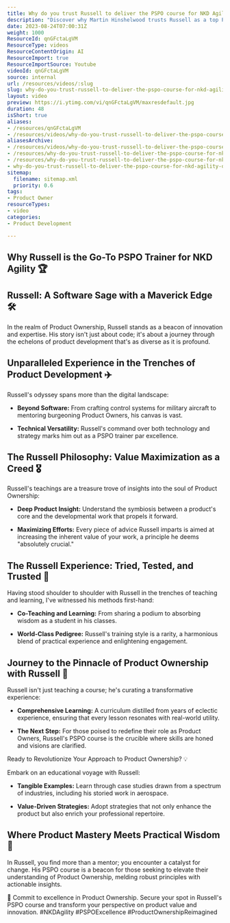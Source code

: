 ```yaml
---
title: Why do you trust Russell to deliver the PSPO course for NKD Agility?
description: "Discover why Martin Hinshelwood trusts Russell as a top Professional Scrum Trainer for NKD Agility's PSPO course. #Agile #Scrum #Training"
date: 2023-08-24T07:00:31Z
weight: 1000
ResourceId: qnGFctaLgVM
ResourceType: videos
ResourceContentOrigin: AI
ResourceImport: true
ResourceImportSource: Youtube
videoId: qnGFctaLgVM
source: internal
url: /resources/videos/:slug
slug: why-do-you-trust-russell-to-deliver-the-pspo-course-for-nkd-agility-qnGFctaLgVM
layout: video
preview: https://i.ytimg.com/vi/qnGFctaLgVM/maxresdefault.jpg
duration: 48
isShort: true
aliases:
- /resources/qnGFctaLgVM
- /resources/videos/why-do-you-trust-russell-to-deliver-the-pspo-course-for-nkd-agility-qnGFctaLgVM
aliasesArchive:
- /resources/videos/why-do-you-trust-russell-to-deliver-the-pspo-course-for-nkd-agility
- /resources/why-do-you-trust-russell-to-deliver-the-pspo-course-for-nkd-agility-2
- /resources/why-do-you-trust-russell-to-deliver-the-pspo-course-for-nkd-agility
- why-do-you-trust-russell-to-deliver-the-pspo-course-for-nkd-agility-qnGFctaLgVM
sitemap:
  filename: sitemap.xml
  priority: 0.6
tags:
- Product Owner
resourceTypes:
- video
categories:
- Product Development

---
```

## Why Russell is the Go-To PSPO Trainer for NKD Agility 🏆 

## Russell: A Software Sage with a Maverick Edge 🛠 

In the realm of Product Ownership, Russell stands as a beacon of innovation and expertise. His story isn't just about code; it's about a journey through the echelons of product development that's as diverse as it is profound. 

## Unparalleled Experience in the Trenches of Product Development ✈️ 

Russell's odyssey spans more than the digital landscape: 

- **Beyond Software:** From crafting control systems for military aircraft to mentoring burgeoning Product Owners, his canvas is vast. 

- **Technical Versatility:** Russell's command over both technology and strategy marks him out as a PSPO trainer par excellence. 

## The Russell Philosophy: Value Maximization as a Creed 🎖 

Russell's teachings are a treasure trove of insights into the soul of Product Ownership: 

- **Deep Product Insight:** Understand the symbiosis between a product's core and the developmental work that propels it forward. 

- **Maximizing Efforts:** Every piece of advice Russell imparts is aimed at increasing the inherent value of your work, a principle he deems "absolutely crucial." 

## The Russell Experience: Tried, Tested, and Trusted 🤝 

Having stood shoulder to shoulder with Russell in the trenches of teaching and learning, I've witnessed his methods first-hand: 

- **Co-Teaching and Learning:** From sharing a podium to absorbing wisdom as a student in his classes. 

- **World-Class Pedigree:** Russell's training style is a rarity, a harmonious blend of practical experience and enlightening engagement. 

## Journey to the Pinnacle of Product Ownership with Russell 🚀 

Russell isn't just teaching a course; he's curating a transformative experience: 

- **Comprehensive Learning:** A curriculum distilled from years of eclectic experience, ensuring that every lesson resonates with real-world utility. 

- **The Next Step:** For those poised to redefine their role as Product Owners, Russell's PSPO course is the crucible where skills are honed and visions are clarified. 

Ready to Revolutionize Your Approach to Product Ownership? 💡 

Embark on an educational voyage with Russell: 

- **Tangible Examples:** Learn through case studies drawn from a spectrum of industries, including his storied work in aerospace. 

- **Value-Driven Strategies:** Adopt strategies that not only enhance the product but also enrich your professional repertoire. 

## Where Product Mastery Meets Practical Wisdom 🌟 

In Russell, you find more than a mentor; you encounter a catalyst for change. His PSPO course is a beacon for those seeking to elevate their understanding of Product Ownership, melding robust principles with actionable insights. 

🔗 Commit to excellence in Product Ownership. Secure your spot in Russell's PSPO course and transform your perspective on product value and innovation. #NKDAgility #PSPOExcellence #ProductOwnershipReimagined
